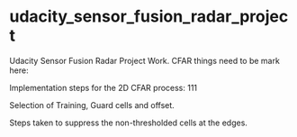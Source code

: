 # udacity_sensor_fusion_radar_project
Udacity Sensor Fusion Radar Project Work. CFAR things need to be mark here:

Implementation steps for the 2D CFAR process:
	111

Selection of Training, Guard cells and offset.
    

Steps taken to suppress the non-thresholded cells at the edges.

